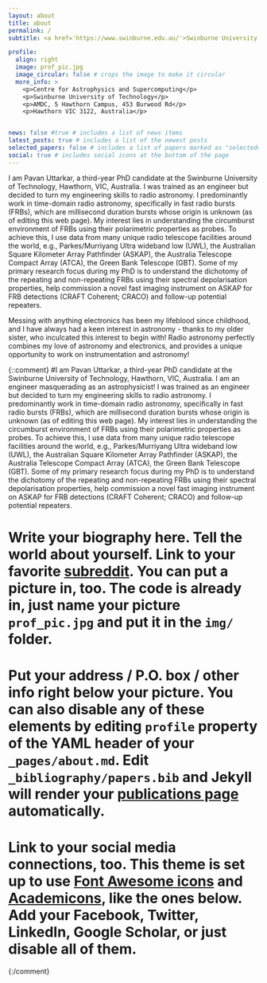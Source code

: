 ```yaml
---
layout: about
title: about
permalink: /
subtitle: <a href='https://www.swinburne.edu.au/'>Swinburne University of Technology, VIC, Australia</a>

profile:
  align: right
  image: prof_pic.jpg
  image_circular: false # crops the image to make it circular
  more_info: >
    <p>Centre for Astrophysics and Supercomputing</p>
    <p>Swinburne University of Technology</p>
    <p>AMDC, 5 Hawthorn Campus, 453 Burwood Rd</p>
    <p>Hawthorn VIC 3122, Australia</p>


news: false #true # includes a list of news items
latest_posts: true # includes a list of the newest posts
selected_papers: false # includes a list of papers marked as "selected={true}"
social: true # includes social icons at the bottom of the page
---
```



I am Pavan Uttarkar, a third-year PhD candidate at the Swinburne University of Technology, Hawthorn, VIC, Australia. I was trained as an engineer but decided to turn my engineering skills to radio astronomy. I predominantly work in time-domain radio astronomy, specifically in fast radio bursts (FRBs), which are millisecond duration bursts whose origin is unknown (as of editing this web page). My interest lies in understanding the circumburst environment of FRBs using their polarimetric properties as probes. To achieve this, I use data from many unique radio telescope facilities around the world, e.g., Parkes/Murriyang Ultra wideband low (UWL), the Australian Square Kilometer Array Pathfinder (ASKAP), the Australia Telescope Compact Array (ATCA), the Green Bank Telescope (GBT). Some of my primary research focus during my PhD is to understand the dichotomy of the repeating and non-repeating FRBs using their spectral depolarisation properties, help commission a novel fast imaging instrument on ASKAP for FRB detections (CRAFT Coherent; CRACO) and follow-up potential repeaters. 

Messing with anything electronics has been my lifeblood since childhood, and I have always had a keen interest in astronomy - thanks to my older sister, who inculcated this interest to begin with! Radio astronomy perfectly combines my love of astronomy and electronics, and provides a unique opportunity to work on instrumentation and astronomy! 


{::comment}
#I am Pavan Uttarkar, a third-year PhD candidate at the Swinburne University of Technology, Hawthorn, VIC, Australia. I am an engineer masquerading as an astrophysicist! I was trained as an engineer but decided to turn my engineering skills to radio astronomy. I predominantly work in time-domain radio astronomy, specifically in fast radio bursts (FRBs), which are millisecond duration bursts whose origin is unknown (as of editing this web page). My interest lies in understanding the circumburst environment of FRBs using their polarimetric properties as probes. To achieve this, I use data from many unique radio telescope facilities around the world, e.g., Parkes/Murriyang Ultra wideband low (UWL), the Australian Square Kilometer Array Pathfinder (ASKAP), the Australia Telescope Compact Array (ATCA), the Green Bank Telescope (GBT). Some of my primary research focus during my PhD is to understand the dichotomy of the repeating and non-repeating FRBs using their spectral depolarisation properties, help commission a novel fast imaging instrument on ASKAP for FRB detections (CRAFT Coherent; CRACO) and follow-up potential repeaters. 
# Write your biography here. Tell the world about yourself. Link to your favorite [subreddit](http://reddit.com). You can put a picture in, too. The code is already in, just name your picture `prof_pic.jpg` and put it in the `img/` folder.

# Put your address / P.O. box / other info right below your picture. You can also disable any of these elements by editing `profile` property of the YAML header of your `_pages/about.md`. Edit `_bibliography/papers.bib` and Jekyll will render your [publications page](/al-folio/publications/) automatically.

# Link to your social media connections, too. This theme is set up to use [Font Awesome icons](https://fontawesome.com/) and [Academicons](https://jpswalsh.github.io/academicons/), like the ones below. Add your Facebook, Twitter, LinkedIn, Google Scholar, or just disable all of them.
{:/comment}
